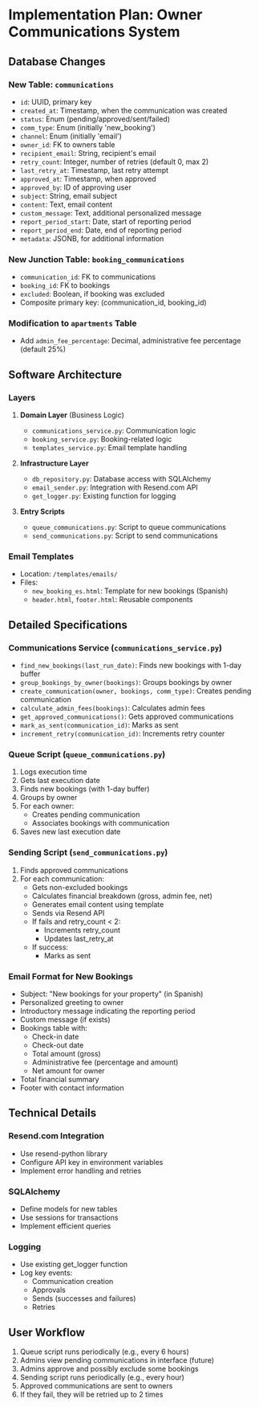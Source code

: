 # Implementation Plan: Owner Communications System

## Database Changes

### New Table: `communications`
- `id`: UUID, primary key
- `created_at`: Timestamp, when the communication was created
- `status`: Enum (pending/approved/sent/failed)
- `comm_type`: Enum (initially 'new_booking')
- `channel`: Enum (initially 'email')
- `owner_id`: FK to owners table
- `recipient_email`: String, recipient's email
- `retry_count`: Integer, number of retries (default 0, max 2)
- `last_retry_at`: Timestamp, last retry attempt
- `approved_at`: Timestamp, when approved
- `approved_by`: ID of approving user
- `subject`: String, email subject
- `content`: Text, email content
- `custom_message`: Text, additional personalized message
- `report_period_start`: Date, start of reporting period
- `report_period_end`: Date, end of reporting period
- `metadata`: JSONB, for additional information

### New Junction Table: `booking_communications`
- `communication_id`: FK to communications
- `booking_id`: FK to bookings
- `excluded`: Boolean, if booking was excluded
- Composite primary key: (communication_id, booking_id)

### Modification to `apartments` Table
- Add `admin_fee_percentage`: Decimal, administrative fee percentage (default 25%)

## Software Architecture

### Layers
1. **Domain Layer** (Business Logic)
   - `communications_service.py`: Communication logic
   - `booking_service.py`: Booking-related logic
   - `templates_service.py`: Email template handling

2. **Infrastructure Layer**
   - `db_repository.py`: Database access with SQLAlchemy
   - `email_sender.py`: Integration with Resend.com API
   - `get_logger.py`: Existing function for logging

3. **Entry Scripts**
   - `queue_communications.py`: Script to queue communications
   - `send_communications.py`: Script to send communications

### Email Templates
- Location: `/templates/emails/`
- Files:
  - `new_booking_es.html`: Template for new bookings (Spanish)
  - `header.html`, `footer.html`: Reusable components

## Detailed Specifications

### Communications Service (`communications_service.py`)
- `find_new_bookings(last_run_date)`: Finds new bookings with 1-day buffer
- `group_bookings_by_owner(bookings)`: Groups bookings by owner
- `create_communication(owner, bookings, comm_type)`: Creates pending communication
- `calculate_admin_fees(bookings)`: Calculates admin fees
- `get_approved_communications()`: Gets approved communications
- `mark_as_sent(communication_id)`: Marks as sent
- `increment_retry(communication_id)`: Increments retry counter

### Queue Script (`queue_communications.py`)
1. Logs execution time
2. Gets last execution date
3. Finds new bookings (with 1-day buffer)
4. Groups by owner
5. For each owner:
   - Creates pending communication
   - Associates bookings with communication
6. Saves new last execution date

### Sending Script (`send_communications.py`)
1. Finds approved communications
2. For each communication:
   - Gets non-excluded bookings
   - Calculates financial breakdown (gross, admin fee, net)
   - Generates email content using template
   - Sends via Resend API
   - If fails and retry_count < 2:
     - Increments retry_count
     - Updates last_retry_at
   - If success:
     - Marks as sent

### Email Format for New Bookings
- Subject: "New bookings for your property" (in Spanish)
- Personalized greeting to owner
- Introductory message indicating the reporting period
- Custom message (if exists)
- Bookings table with:
  - Check-in date
  - Check-out date
  - Total amount (gross)
  - Administrative fee (percentage and amount)
  - Net amount for owner
- Total financial summary
- Footer with contact information

## Technical Details

### Resend.com Integration
- Use resend-python library
- Configure API key in environment variables
- Implement error handling and retries

### SQLAlchemy
- Define models for new tables
- Use sessions for transactions
- Implement efficient queries

### Logging
- Use existing get_logger function
- Log key events:
  - Communication creation
  - Approvals
  - Sends (successes and failures)
  - Retries

## User Workflow

1. Queue script runs periodically (e.g., every 6 hours)
2. Admins view pending communications in interface (future)
3. Admins approve and possibly exclude some bookings
4. Sending script runs periodically (e.g., every hour)
5. Approved communications are sent to owners
6. If they fail, they will be retried up to 2 times